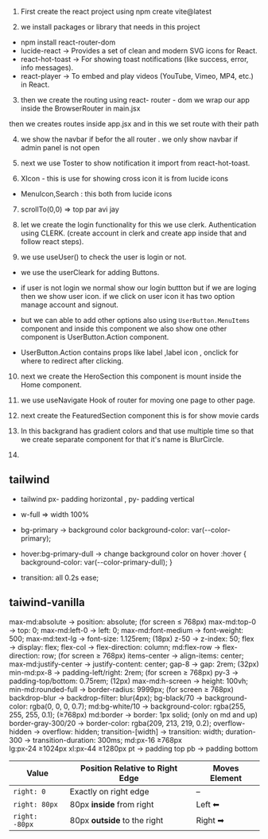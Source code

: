 1. First create the react project using
npm create vite@latest

2. we install packages or library that needs in this project 
- npm install react-router-dom
- lucide-react -> Provides a set of clean and modern SVG icons for React.
- react-hot-toast -> For showing toast notifications (like success, error, info messages).
- react-player ->  To embed and play videos (YouTube, Vimeo, MP4, etc.) in React.

3. then we create the routing using react- router - dom
we wrap our app inside the BrowserRouter in main.jsx

then we creates routes inside app.jsx and in this we set route with their path

4. we show the navbar if befor the all router .
we only show navbar if admin panel is not open

5. next we use Toster to show notification it import from react-hot-toast.

6. XIcon - this is use for showing cross icon it is from lucide icons
- MenuIcon,Search : this both from lucide icons

7. scrollTo(0,0)  => top par avi jay

8. let we create the login functionality for this we use clerk.
Authentication using CLERK. (create account in clerk and create app inside that and follow react steps).

9. we use useUser() to check the user is login or not.
- we use the userCleark for adding Buttons.
- if user is not login we normal show our login buttton but if we are loging then we show user icon.
if we click on user icon it has two option manage account and signout.
- but we can able to add other options also using `UserButton.MenuItems` component and inside this component we also show one other component is UserButton.Action component.

- UserButton.Action contains props like label ,label icon , onclick for where to redirect after clicking.

10. next we create the HeroSection this component is mount inside the Home component.

11. we use useNavigate Hook of router for moving one page to other page.

12. next create the FeaturedSection component this is for show movie cards

13. In this backgrand has gradient colors and that use multiple time so that we create separate component for that it's name is BlurCircle.

14. 





## tailwind
 - tailwind px- padding horizontal , py- padding vertical
 - w-full => width 100%
 -  bg-primary → background color 
background-color: var(--color-primary);

- hover:bg-primary-dull → change background color on hover
:hover {
  background-color: var(--color-primary-dull);
}

- transition: all 0.2s ease;
## taiwind-vanilla
max-md:absolute         → position: absolute; (for screen ≤ 768px)
max-md:top-0            → top: 0;
max-md:left-0           → left: 0;
max-md:font-medium      → font-weight: 500;
max-md:text-lg          → font-size: 1.125rem; (18px)
z-50                    → z-index: 50;
flex                    → display: flex;
flex-col                → flex-direction: column;
md:flex-row             → flex-direction: row; (for screen ≥ 768px)
items-center            → align-items: center;
max-md:justify-center   → justify-content: center;
gap-8                   → gap: 2rem; (32px)
min-md:px-8             → padding-left/right: 2rem; (for screen ≥ 768px)
py-3                    → padding-top/bottom: 0.75rem; (12px)
max-md:h-screen         → height: 100vh;
min-md:rounded-full     → border-radius: 9999px; (for screen ≥ 768px)
backdrop-blur           → backdrop-filter: blur(4px);
bg-black/70             → background-color: rgba(0, 0, 0, 0.7);
md:bg-white/10          → background-color: rgba(255, 255, 255, 0.1); (≥768px)
md:border               → border: 1px solid; (only on md and up)
border-gray-300/20      → border-color: rgba(209, 213, 219, 0.2);
overflow-hidden         → overflow: hidden;
transition-[width]      → transition: width;
duration-300            → transition-duration: 300ms;
md:px-16	               ≥768px	
lg:px-24	               ≥1024px
xl:px-44	               ≥1280px
pt -> padding top
pb -> padding bottom 


| Value          | Position Relative to Right Edge | Moves Element |
| -------------- | ------------------------------- | ------------- |
| `right: 0`     | Exactly on right edge           | –             |
| `right: 80px`  | 80px **inside** from right      | Left ⬅        |
| `right: -80px` | 80px **outside** to the right   | Right ➡       |
